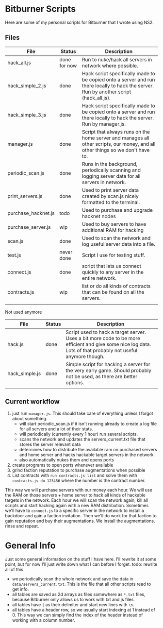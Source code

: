 # Bitburner Scripts
Here are some of my personal scripts for Bitburner that I wrote using NS2. 

## Files
| File | Status | Description |
| --- | --- | --- |
| hack_all.js | done for now | Run to nuke/hack all servers in network where possible.  |
| hack_simple_2.js | done | Hack script specifically made to be copied onto a server and run there locally to hack the server. Run by another script (hack_all.js). |
| hack_simple_3.js | done | Hack script specifically made to be copied onto a server and run there locally to hack the server. Run by manager.js. |
| manager.js | done | Script that always runs on the home server and manages all other scripts, our money, and all other things so we don't have to. |
| periodic_scan.js | done | Runs in the background, periodically scanning and logging server data for all servers in network. |
| print_servers.js | done | Used to print server data created by scan.js nicely formatted to the terminal. |
| purchase_hacknet.js | todo | Used to purchase and upgrade hacknet nodes |
| purchase_server.js | wip | Used to buy servers to have additional RAM for hacking |
| scan.js | done | Used to scan the network and log useful server data into a file. |
| test.js | never done | Script I use for testing stuff. |
| connect.js | done | script that lets us connect quickly to any server in the entire network. |
| contracts.js | wip | list or do all kinds of contracts that can be found on all the servers. |
|  |  |  |

Not used anymore

| File | Status | Description |
| --- | --- | --- |
| hack.js | done | Script used to hack a target server. Uses a bit more code to be more efficient and give some nice log data. Lots of that probably not useful anymore though. |
| hack_simple.js | done | Simple script for hacking a server for the very early game. Should probably not be used, as there are better options. |
|  |  |  |

## Current workflow

1. just run `manager.js`. This should take care of everything unless I forgot about something. 
    - will start periodic_scan.js if it isn't running already to create a log file for all servers and a lot of their stats. 
    - will periodically (currently every 1 hour) run several scripts. 
    - scans the network and updates the servers_current.txt file that stores the server relevant data
    - determines how to distribute the available ram on purchased servers and home server and hacks hackable target servers in the network
    - also automatically nukes them and opens ports
1. create programs to open ports whenever available
1. grind faction reputation to purchase augmentations when possible
1. List contracts with `run contracts.js list` and solve them with `contracts.js do 123456` where the number is the contract number. 

This way we will purchase servers with our money each hour. 
We will use the RAM on those servers + home server to hack all kinds of hackable targets in the network. 
Each hour we will scan the network again, kill all scripts and start hacking again with a new RAM distribution. 
Sometimes we'll have to `connect.js` to a specific server in the network to install a backdoor and gain a faction invitation. 
Then we'll do work for that faction to gain reputation and buy their augmentations. 
We install the augmentations. 
rinse and repeat. 

# General Info

Just some general information on the stuff I have here. I'll rewrite it at some point, but for now I'll just write down what I can before I forget. 
todo: rewrite all of this

- we periodically scan the whole network and save the data in `data/servers_current.txt`. This is the file that all other scripts read to get info. 
- all tables are saved as 2d arrays as files somewhere as `*.txt` files, because Bitburner only allows us to work with txt and js files. 
- all tables have `|` as their delimiter and start new lines with `\n`. 
- all tables have a header row, so we usually start indexing at 1 instead of 0. This way we can simply find the index of the header instead of working with a column number. 
